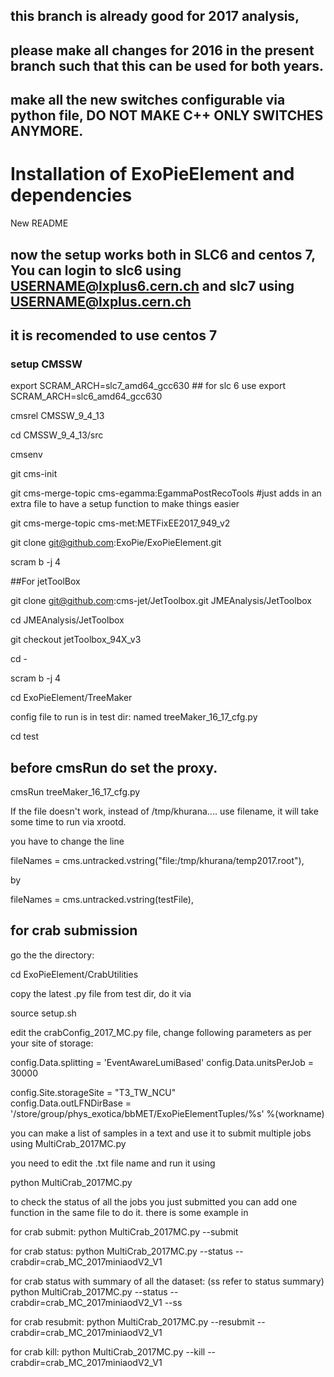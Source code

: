 ## this branch is already good for 2017 analysis, 

## please make all changes for 2016 in the present branch such that this can be used for both years. 

## make all the new switches configurable via python file, DO NOT MAKE C++ ONLY SWITCHES ANYMORE. 

# Installation of ExoPieElement and dependencies
New README

## now the setup works both in SLC6 and centos 7, You can login to slc6 using USERNAME@lxplus6.cern.ch   and slc7 using USERNAME@lxplus.cern.ch

## it is recomended to use centos 7 

### setup CMSSW

export SCRAM_ARCH=slc7_amd64_gcc630     ## for slc 6 use export SCRAM_ARCH=slc6_amd64_gcc630 

cmsrel CMSSW_9_4_13

cd CMSSW_9_4_13/src

cmsenv

git cms-init

git cms-merge-topic cms-egamma:EgammaPostRecoTools #just adds in an extra file to have a setup function to make things easier


git cms-merge-topic cms-met:METFixEE2017_949_v2


git clone git@github.com:ExoPie/ExoPieElement.git

scram b -j 4 


##For jetToolBox

git clone git@github.com:cms-jet/JetToolbox.git JMEAnalysis/JetToolbox

cd JMEAnalysis/JetToolbox

git checkout jetToolbox_94X_v3

cd -

scram b -j 4


cd ExoPieElement/TreeMaker

config file to run is in test dir: named treeMaker_16_17_cfg.py 

cd test 

## before cmsRun do set the proxy. 

cmsRun treeMaker_16_17_cfg.py

If the file doesn't work, instead of /tmp/khurana.... use filename, it will take some time to run via xrootd. 

you have to change the line 

fileNames = cms.untracked.vstring("file:/tmp/khurana/temp2017.root"),

by

fileNames = cms.untracked.vstring(testFile),


## for crab submission 

go the the directory: 

cd ExoPieElement/CrabUtilities

copy the latest .py file from test dir, do it via

source setup.sh


edit the crabConfig_2017_MC.py file, change following parameters as per your site of storage: 

config.Data.splitting = 'EventAwareLumiBased'
config.Data.unitsPerJob = 30000

config.Site.storageSite = "T3_TW_NCU"                                                                                                                                                                      
config.Data.outLFNDirBase = '/store/group/phys_exotica/bbMET/ExoPieElementTuples/%s' %(workname)

you can make a list of samples in a text and use it to submit multiple jobs using MultiCrab_2017MC.py

you need to edit the .txt file name and run it using 

python MultiCrab_2017MC.py

 to check the status of all the jobs you just submitted you can add one function in the same file to do it. there is some example in 




for crab submit: 
python MultiCrab_2017MC.py --submit 

for crab status: 
python MultiCrab_2017MC.py --status --crabdir=crab_MC_2017miniaodV2_V1

for crab status with summary of all the dataset:  (ss refer to status summary)
python MultiCrab_2017MC.py --status --crabdir=crab_MC_2017miniaodV2_V1 --ss 

for crab resubmit: 
python MultiCrab_2017MC.py --resubmit --crabdir=crab_MC_2017miniaodV2_V1

for crab kill: 
python MultiCrab_2017MC.py --kill --crabdir=crab_MC_2017miniaodV2_V1

